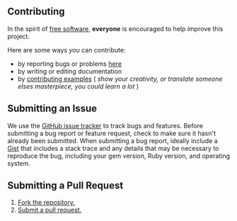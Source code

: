 ## Contributing
In the spirit of [free software][free-sw], **everyone** is encouraged to help improve this project.

Here are some ways *you* can contribute:

* by reporting bugs or problems [here][]
* by writing or editing documentation
* by [contributing examples][] ( _show your creativity, or translate someone elses masterpiece, you could learn a lot_ )

## Submitting an Issue
We use the [GitHub issue tracker][issues] to track bugs and features. Before
submitting a bug report or feature request, check to make sure it hasn't
already been submitted. When submitting a bug report, ideally include a [Gist][]
that includes a stack trace and any details that may be necessary to reproduce
the bug, including your gem version, Ruby version, and operating system.

## Submitting a Pull Request
1. [Fork the repository.][fork]
2. [Submit a pull request.][pr]

[free-sw]: http://www.fsf.org/licensing/essays/free-sw.html
[here]: https://github.com/ruby-processing/jruby_art/issues
[issues]: https://github.com/ruby-processing/jruby_art/issues
[gist]: https://gist.github.com/
[fork]: http://help.github.com/fork-a-repo/
[pr]: http://help.github.com/send-pull-requests/
[processing.org]: http://processing.org/foundation/
[contributing examples]: https://github.com/ruby-processing/filters4jruby-art/CONTRIBUTING.md
